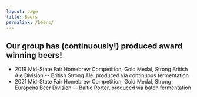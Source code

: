 ```yaml
---
layout: page
title: Beers
permalink: /beers/
---
```


## Our group has (continuously!) produced award winning beers!

- 2019 Mid-State Fair Homebrew Competition, Gold Medal, Strong British Ale Division
-- British Strong Ale, produced via continuous fermentation 
- 2021 Mid-State Fair Homebrew Competition, Gold Medal, Strong Europena Beer Division
-- Baltic Porter, produced via batch fermentation
